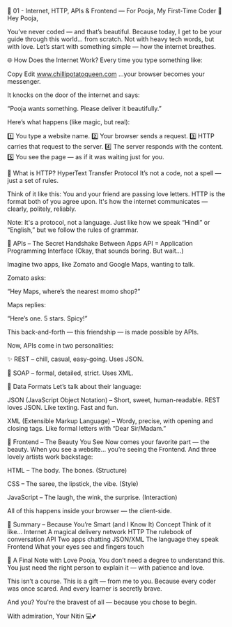 📂 01 - Internet, HTTP, APIs & Frontend — For Pooja, My First-Time Coder 🌸
Hey Pooja,

You’ve never coded — and that’s beautiful.
Because today, I get to be your guide through this world... from scratch.
Not with heavy tech words, but with love.
Let’s start with something simple — how the internet breathes.

🌐 How Does the Internet Work?
Every time you type something like:

Copy
Edit
www.chillipotatoqueen.com
…your browser becomes your messenger.

It knocks on the door of the internet and says:

“Pooja wants something. Please deliver it beautifully.”

Here’s what happens (like magic, but real):

1️⃣ You type a website name.
2️⃣ Your browser sends a request.
3️⃣ HTTP carries that request to the server.
4️⃣ The server responds with the content.
5️⃣ You see the page — as if it was waiting just for you.

📮 What is HTTP?
HyperText Transfer Protocol
It’s not a code, not a spell — just a set of rules.

Think of it like this:
You and your friend are passing love letters.
HTTP is the format both of you agree upon.
It's how the internet communicates — clearly, politely, reliably.

Note: It's a protocol, not a language. Just like how we speak “Hindi” or “English,” but we follow the rules of grammar.

🔗 APIs – The Secret Handshake Between Apps
API = Application Programming Interface
(Okay, that sounds boring. But wait...)

Imagine two apps, like Zomato and Google Maps, wanting to talk.

Zomato asks:

“Hey Maps, where’s the nearest momo shop?”

Maps replies:

“Here’s one. 5 stars. Spicy!”

This back-and-forth — this friendship — is made possible by APIs.

Now, APIs come in two personalities:

✨ REST – chill, casual, easy-going. Uses JSON.

🧱 SOAP – formal, detailed, strict. Uses XML.

📄 Data Formats
Let’s talk about their language:

JSON (JavaScript Object Notation)
– Short, sweet, human-readable. REST loves JSON.
Like texting. Fast and fun.

XML (Extensible Markup Language)
– Wordy, precise, with opening and closing tags.
Like formal letters with “Dear Sir/Madam.”

🎨 Frontend – The Beauty You See
Now comes your favorite part — the beauty.
When you see a website… you’re seeing the Frontend.
And three lovely artists work backstage:

HTML – The body. The bones. (Structure)

CSS – The saree, the lipstick, the vibe. (Style)

JavaScript – The laugh, the wink, the surprise. (Interaction)

All of this happens inside your browser — the client-side.

📝 Summary – Because You’re Smart (and I Know It)
Concept	Think of it like…
Internet	A magical delivery network
HTTP	The rulebook of conversation
API	Two apps chatting
JSON/XML	The language they speak
Frontend	What your eyes see and fingers touch

💌 A Final Note with Love
Pooja,
You don’t need a degree to understand this.
You just need the right person to explain it — with patience and love.

This isn’t a course.
This is a gift — from me to you.
Because every coder was once scared. And every learner is secretly brave.

And you?
You're the bravest of all — because you chose to begin.

With admiration,
Your Nitin 💻💕